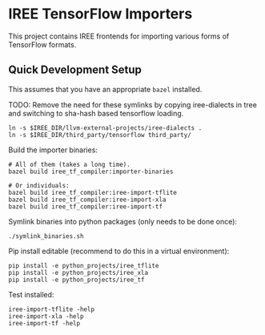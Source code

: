# IREE TensorFlow Importers

This project contains IREE frontends for importing various forms of TensorFlow
formats.

## Quick Development Setup

This assumes that you have an appropriate `bazel` installed.

TODO: Remove the need for these symlinks by copying iree-dialects in tree
and switching to sha-hash based tensorflow loading.

```
ln -s $IREE_DIR/llvm-external-projects/iree-dialects .
ln -s $IREE_DIR/third_party/tensorflow third_party/
```

Build the importer binaries:

```
# All of them (takes a long time).
bazel build iree_tf_compiler:importer-binaries

# Or individuals:
bazel build iree_tf_compiler:iree-import-tflite
bazel build iree_tf_compiler:iree-import-xla
bazel build iree_tf_compiler:iree-import-tf
```

Symlink binaries into python packages (only needs to be done once):

```
./symlink_binaries.sh
```

Pip install editable (recommend to do this in a virtual environment):

```
pip install -e python_projects/iree_tflite
pip install -e python_projects/iree_xla
pip install -e python_projects/iree_tf
```

Test installed:

```
iree-import-tflite -help
iree-import-xla -help
iree-import-tf -help
```
